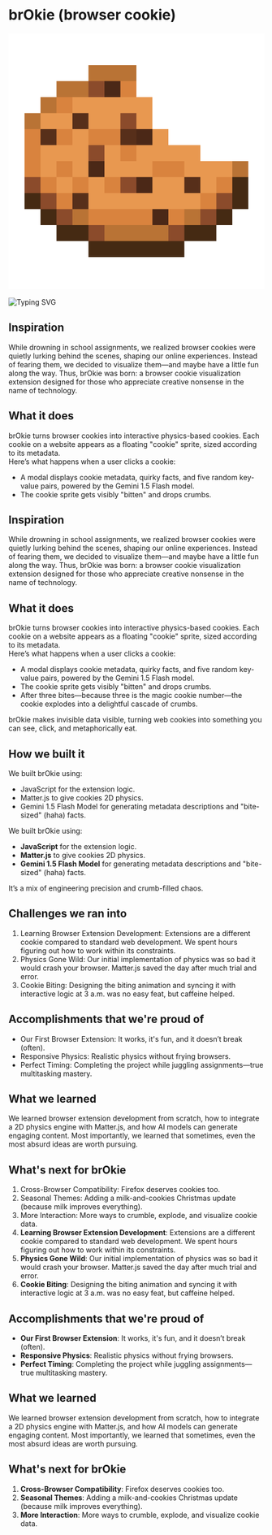 # brOkie (browser cookie)

![brOkie Cookie](./images/cookiebite1.png)

![Typing SVG](https://readme-typing-svg.demolab.com/?lines=The+browser+cookie+extension+you+DIDN'T+ask+for)

## Inspiration

While drowning in school assignments, we realized browser cookies were quietly lurking behind the scenes, shaping our online experiences. Instead of fearing them, we decided to visualize them—and maybe have a little fun along the way. Thus, brOkie was born: a browser cookie visualization extension designed for those who appreciate creative nonsense in the name of technology.

## What it does

brOkie turns browser cookies into interactive physics-based cookies. Each cookie on a website appears as a floating "cookie" sprite, sized according to its metadata.  
Here’s what happens when a user clicks a cookie:

- A modal displays cookie metadata, quirky facts, and five random key-value pairs, powered by the Gemini 1.5 Flash model.
- The cookie sprite gets visibly "bitten" and drops crumbs.

## Inspiration

While drowning in school assignments, we realized browser cookies were quietly lurking behind the scenes, shaping our online experiences. Instead of fearing them, we decided to visualize them—and maybe have a little fun along the way. Thus, brOkie was born: a browser cookie visualization extension designed for those who appreciate creative nonsense in the name of technology.

## What it does

brOkie turns browser cookies into interactive physics-based cookies. Each cookie on a website appears as a floating "cookie" sprite, sized according to its metadata.  
Here’s what happens when a user clicks a cookie:

- A modal displays cookie metadata, quirky facts, and five random key-value pairs, powered by the Gemini 1.5 Flash model.
- The cookie sprite gets visibly "bitten" and drops crumbs.
- After three bites—because three is the magic cookie number—the cookie explodes into a delightful cascade of crumbs.

brOkie makes invisible data visible, turning web cookies into something you can see, click, and metaphorically eat.

## How we built it

We built brOkie using:

- JavaScript for the extension logic.
- Matter.js to give cookies 2D physics.
- Gemini 1.5 Flash Model for generating metadata descriptions and "bite-sized" (haha) facts.

We built brOkie using:

- **JavaScript** for the extension logic.
- **Matter.js** to give cookies 2D physics.
- **Gemini 1.5 Flash Model** for generating metadata descriptions and "bite-sized" (haha) facts.

It’s a mix of engineering precision and crumb-filled chaos.

## Challenges we ran into

1. Learning Browser Extension Development: Extensions are a different cookie compared to standard web development. We spent hours figuring out how to work within its constraints.
2. Physics Gone Wild: Our initial implementation of physics was so bad it would crash your browser. Matter.js saved the day after much trial and error.
3. Cookie Biting: Designing the biting animation and syncing it with interactive logic at 3 a.m. was no easy feat, but caffeine helped.

## Accomplishments that we're proud of

- Our First Browser Extension: It works, it's fun, and it doesn’t break (often).
- Responsive Physics: Realistic physics without frying browsers.
- Perfect Timing: Completing the project while juggling assignments—true multitasking mastery.

## What we learned

We learned browser extension development from scratch, how to integrate a 2D physics engine with Matter.js, and how AI models can generate engaging content. Most importantly, we learned that sometimes, even the most absurd ideas are worth pursuing.

## What's next for brOkie

1. Cross-Browser Compatibility: Firefox deserves cookies too.
2. Seasonal Themes: Adding a milk-and-cookies Christmas update (because milk improves everything).
3. More Interaction: More ways to crumble, explode, and visualize cookie data.
4. **Learning Browser Extension Development**: Extensions are a different cookie compared to standard web development. We spent hours figuring out how to work within its constraints.
5. **Physics Gone Wild**: Our initial implementation of physics was so bad it would crash your browser. Matter.js saved the day after much trial and error.
6. **Cookie Biting**: Designing the biting animation and syncing it with interactive logic at 3 a.m. was no easy feat, but caffeine helped.

## Accomplishments that we're proud of

- **Our First Browser Extension**: It works, it's fun, and it doesn’t break (often).
- **Responsive Physics**: Realistic physics without frying browsers.
- **Perfect Timing**: Completing the project while juggling assignments—true multitasking mastery.

## What we learned

We learned browser extension development from scratch, how to integrate a 2D physics engine with Matter.js, and how AI models can generate engaging content. Most importantly, we learned that sometimes, even the most absurd ideas are worth pursuing.

## What's next for brOkie

1. **Cross-Browser Compatibility**: Firefox deserves cookies too.
2. **Seasonal Themes**: Adding a milk-and-cookies Christmas update (because milk improves everything).
3. **More Interaction**: More ways to crumble, explode, and visualize cookie data.
